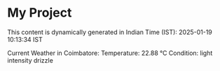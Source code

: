 # My Project

This content is dynamically generated in Indian Time (IST): 2025-01-19 10:13:34 IST


Current Weather in Coimbatore:
Temperature: 22.88 °C
Condition: light intensity drizzle
